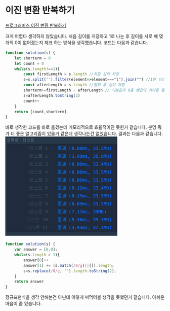 # 이진 변환 반복하기  
[프로그래머스 이진 변환 반복하기](https://school.programmers.co.kr/learn/courses/30/lessons/70129)  

크게 어렵다 생각하지 않았습니다. 처음 길이를 저장하고 1로 나눈 후 길이를 서로 빼 몇개의 0이 없어졌는지 체크 하는 방식을 생각했습니다. 코드는 다음과 같습니다.  
```js
function solution(s) {
    let shorterm = 0
    let count = 0
    while(s.length!==1){
        const firstLength = s.length //처음 길이 저장
        s=s.split('').filter(element=>element==="1").join("") //1만 남긴다
        const afterLength = s.length //필터 후 길이 저장
        shorterm+=firstLength - afterLength // 기본값과 0을 뺀값의 차이를 통해 몇개의
        s=afterLength.toString(2)
        count++
    }
    return [count,shorterm]
}
```  
바로 생각한 코드를 바로 옮겼는데 메모리적으로 효율적이진 못한거 같습니다. 분명 뭐가 더 좋은 알고리즘이 있을거 같은데 생각나는건 없었습니다. 결과는 다음과 같습니다.  
![이진_변환_반복하기](/img/%EC%9D%B4%EC%A7%84%20%EB%B3%80%ED%99%98%20%EB%B0%98%EB%B3%B5%ED%95%98%EA%B8%B0%20%EA%B2%B0%EA%B3%BC.png)  

```js
function solution(s) {
    var answer = [0,0];
    while(s.length > 1){
        answer[0]++
        answer[1] += (s.match(/0/g)||[]).length;
        s=s.replace(/0/g, '').length.toString(2);
    }
    return answer
}
```  

정규표현식을 생각 안해본건 아닌데 이렇게 써먹어볼 생각을 못했던거 같습니다. 아쉬운 마음이 좀 있습니다.  
